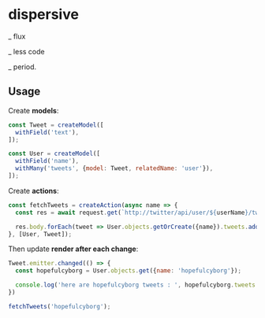 # dispersive

_ flux

_ less code

_ period.

## Usage

Create **models**:

```js
const Tweet = createModel([
  withField('text'),
]);

const User = createModel([
  withField('name'),
  withMany('tweets', {model: Tweet, relatedName: 'user'}),
]);
```

Create **actions**:

```js
const fetchTweets = createAction(async name => {
  const res = await request.get(`http://twitter/api/user/${userName}/tweets`);

  res.body.forEach(tweet => User.objects.getOrCreate({name}).tweets.add(tweet));
}, [User, Tweet]);
```

Then update **render after each change**:

```js
Tweet.emitter.changed(() => {
  const hopefulcyborg = User.objects.get({name: 'hopefulcyborg'});

  console.log('here are hopefulcyborg tweets : ', hopefulcyborg.tweets.map(({text}) => text));
})

fetchTweets('hopefulcyborg');
```
